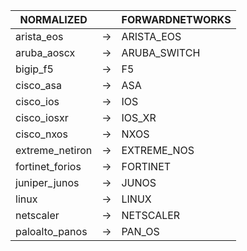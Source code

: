| NORMALIZED | | FORWARDNETWORKS |
| ------ | -- | --------------- |
| arista_eos | → | ARISTA_EOS |
| aruba_aoscx | → | ARUBA_SWITCH |
| bigip_f5 | → | F5 |
| cisco_asa | → | ASA |
| cisco_ios | → | IOS |
| cisco_iosxr | → | IOS_XR |
| cisco_nxos | → | NXOS |
| extreme_netiron | → | EXTREME_NOS |
| fortinet_forios | → | FORTINET |
| juniper_junos | → | JUNOS |
| linux | → | LINUX |
| netscaler | → | NETSCALER |
| paloalto_panos | → | PAN_OS |
